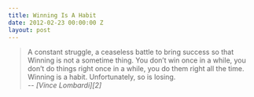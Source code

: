 ```yaml
---
title: Winning Is A Habit
date: 2012-02-23 00:00:00 Z
layout: post
---
```


> A constant struggle, a ceaseless battle to bring success so that Winning is not a sometime thing. You don&#8217;t win once in a while, you don&#8217;t do things right once in a while, you do them right all the time. Winning is a habit. Unfortunately, so is losing.  
> -- <cite>[Vince Lombardi][2]</cite>

[1]: http://en.wikipedia.org/wiki/Vince_Lombardi
